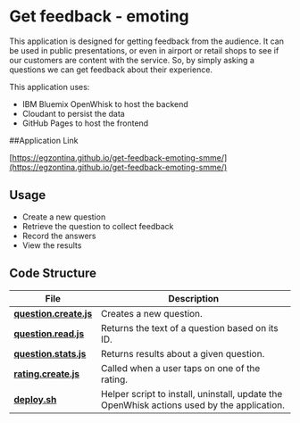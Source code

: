 # Get feedback - emoting

This application is designed for getting feedback from the audience. It can be used in public presentations, or even in airport or retail shops to see if our customers are content  with the service. So, by simply asking a questions we can get feedback about their experience. 
 
This application uses:
* IBM Bluemix OpenWhisk to host the backend
* Cloudant to persist the data
* GitHub Pages to host the frontend


##Application Link 

[https://egzontina.github.io/get-feedback-emoting-smme/](https://egzontina.github.io/get-feedback-emoting-smme/)


## Usage

* Create a new question
* Retrieve the question to collect feedback
* Record the answers
* View the results 


## Code Structure

| File | Description |
| ---- | ----------- |
|[**question.create.js**](actions/question.create.js)| Creates a new question. |
|[**question.read.js**](actions/question.read.js)| Returns the text of a question based on its ID. |
|[**question.stats.js**](actions/question.stats.js)| Returns results about a given question. |
|[**rating.create.js**](actions/rating.create.js)| Called when a user taps on one of the rating. |
|[**deploy.sh**](deploy.sh)|Helper script to install, uninstall, update the OpenWhisk actions used by the application.|
